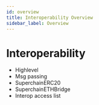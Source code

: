 ```yaml
---
id: overview
title: Interoperability Overview
sidebar_label: Overview
---
```


# Interoperability 

- Highlevel
- Msg passing
- SuperchainERC20
- SuperchainETHBridge
- Interop access list
